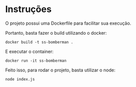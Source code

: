 # Instruções

O projeto possui uma Dockerfile para facilitar sua execução.

Portanto, basta fazer o build utilizando o docker:

```
docker build -t ss-bomberman .
```

E executar o container:

```
docker run -it ss-bomberman
```

Feito isso, para rodar o projeto, basta utilizar o node:

```
node index.js
```